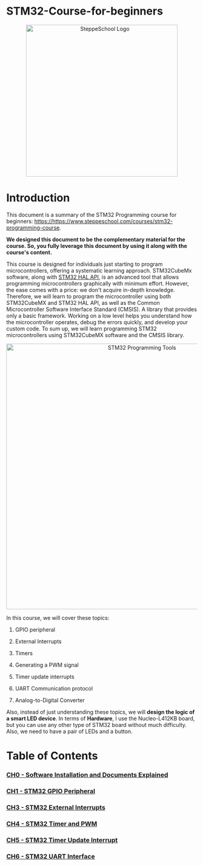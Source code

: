 # STM32-Course-for-beginners
<p align="center">
<img src="https://res.cloudinary.com/dtomwj847/image/upload/v1755293222/Logo_steppeschool_mpfzom.jpg" alt="SteppeSchool Logo" width="400">
</p>

# Introduction

This document is a summary of the STM32 Programming course for beginners: <https://https://www.steppeschool.com/courses/stm32-programming-course>.

**We designed this document to be the complementary material for the course. So, you fully leverage this document by using it along with the
course's content.**
</div>

This course is designed for individuals just starting to program microcontrollers, offering a systematic learning approach. STM32CubeMx software, along with [STM32 HAL API](https://www.st.com/en/development-tools/stm32cubemx.html), is an advanced tool that allows programming microcontrollers graphically with minimum effort. However, the ease comes with a price: we don't acquire
in-depth knowledge. Therefore, we will learn to program the microcontroller using both STM32CubeMX and STM32 HAL API, as well as the Common Microcontroller Software Interface Standard (CMSIS). A library that provides only a basic framework. Working on a low level helps you understand how the microcontroller operates, debug the errors quickly, and develop your custom code.
To sum up, we will learn programming STM32 microcontrollers using STM32CubeMX software and the CMSIS library.

<p align="center">
<img src="https://res.cloudinary.com/dtomwj847/image/upload/v1755292090/programming_levels_stm32_wsmtbd.png" alt="STM32 Programming Tools" width="700">
</p>


In this course, we will cover these topics:

1.  GPIO peripheral

2.  External Interrupts

3.  Timers

4.  Generating a PWM signal

5.  Timer update interrupts

6.  UART Communication protocol

7.  Analog-to-Digital Converter

Also, instead of just understanding these topics, we will **design the logic of a smart LED device**. In terms of **Hardware**, I use the Nucleo-L412KB board, but you can use any other type of STM32 board without much difficulty. Also, we need to have a pair of LEDs and a button.

# Table of Contents
### [CH0 - Software Installation and Documents Explained](https://github.com/Steppeschool/STM32-Course-for-beginners/wiki/CH0-%E2%80%90-Software-Installations-and-Docuements-Explanation)
### [CH1 - STM32 GPIO Peripheral](https://github.com/Steppeschool/STM32-Course-for-beginners/wiki/CH1-%E2%80%90-GPIO-Peripheral)
### [CH3 - STM32 External Interrupts](https://github.com/Steppeschool/STM32-Course-for-beginners/wiki/CH2-%E2%80%90-STM32,-External-Interrupts)
### [CH4 - STM32 Timer and PWM](https://github.com/Steppeschool/STM32-Course-for-beginners/wiki/CH3-%E2%80%90-STM32-Pulse%E2%80%90Width-Modulation-(PWM))
### [CH5 - STM32 Timer Update Interrupt](https://github.com/Steppeschool/STM32-Course-for-beginners/wiki/CH5-%E2%80%90-STM32-Timer-Update-Interrupt)
### [CH6 - STM32 UART Interface](https://github.com/Steppeschool/STM32-Course-for-beginners/wiki/CH6-%E2%80%90-UART-Communication-Protocol)



